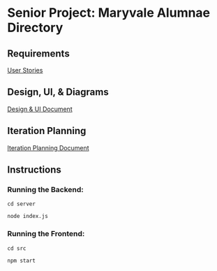 # Senior Project: Maryvale Alumnae Directory

## Requirements

[User Stories](https://docs.google.com/spreadsheets/d/1_QwudAAi9BX-j_2ZAZfFq_GFp-EMWKnDFQONNTnFGdA/edit?pli=1#gid=0)

## Design, UI, & Diagrams

[Design & UI Document](https://docs.google.com/document/d/19MpDN3UBIId3D9wzarX__Kv4iVGk-vGcsBLnDXXEFdk/edit?usp=sharing)

## Iteration Planning
[Iteration Planning Document](https://docs.google.com/document/d/1WdYIVGUy4vkNrcb3N5dJ6M4iC1BRC8n5g3eWo-nUDsg/edit)

## Instructions 
### Running the Backend: 
`cd server`

`node index.js`

### Running the Frontend:
`cd src`

`npm start`
